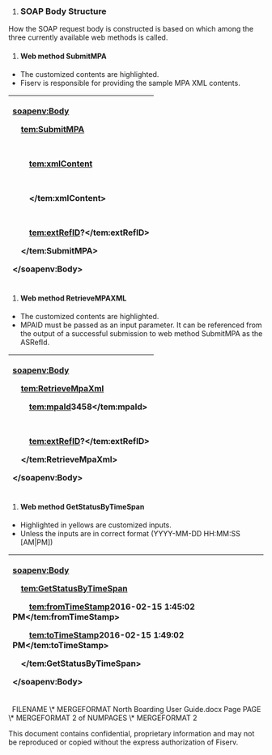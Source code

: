 ﻿

   1. ### **SOAP Body Structure**
How the SOAP request body is constructed is based on which among the three currently available web methods is called. 
1. #### **Web method SubmitMPA**
- The customized contents are highlighted.
- Fiserv is responsible for providing the sample MPA XML contents. 

|<p><soapenv:Body></p><p>`  `<tem:SubmitMPA></p><p>`    `<!--Optional:--></p><p>`    `<tem:xmlContent></p><p>`      `<!--MPA content to be entered here !--></p><p>`    `</tem:xmlContent></p><p>`    `<!--Optional:--></p><p>`    `<tem:extRefID>?</tem:extRefID></p><p>`  `</tem:SubmitMPA></p><p></soapenv:Body></p>|
| :- |
1. #### **Web method RetrieveMPAXML**
- The customized contents are highlighted.
- MPAID must be passed as an input parameter. It can be referenced from the output of a successful submission to web method SubmitMPA as the ASRefId. 

|<p><soapenv:Body></p><p>`  `<tem:RetrieveMpaXml></p><p>`    `<tem:mpaId>3458</tem:mpaId></p><p>`    `<!--Optional:--></p><p>`    `<tem:extRefID>?</tem:extRefID></p><p>`  `</tem:RetrieveMpaXml></p><p></soapenv:Body></p>|
| :- |
1. #### **Web method GetStatusByTimeSpan**
- Highlighted in yellows are customized inputs. 
- Unless the inputs are in correct format (YYYY-MM-DD HH:MM:SS [AM|PM])

|<p><soapenv:Body></p><p>`  `<tem:GetStatusByTimeSpan></p><p>`    `<tem:fromTimeStamp>2016-02-15 1:45:02 PM</tem:fromTimeStamp></p><p>`    `<tem:toTimeStamp>2016-02-15 1:49:02 PM</tem:toTimeStamp></p><p>`  `</tem:GetStatusByTimeSpan></p><p></soapenv:Body></p>|
| :- |



` `FILENAME   \\* MERGEFORMAT North Boarding User Guide.docx		Page  PAGE   \\* MERGEFORMAT 2 of  NUMPAGES   \\* MERGEFORMAT 2

This document contains confidential, proprietary information and may not be reproduced or copied without the express authorization of Fiserv. 
